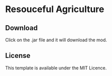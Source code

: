 # Resouceful Agriculture

## Download

Click on the .jar file and it will download the mod.

## License

This template is available under the MIT Licence.
